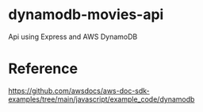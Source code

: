 # dynamodb-movies-api
Api using Express and AWS DynamoDB

# Reference
https://github.com/awsdocs/aws-doc-sdk-examples/tree/main/javascript/example_code/dynamodb
